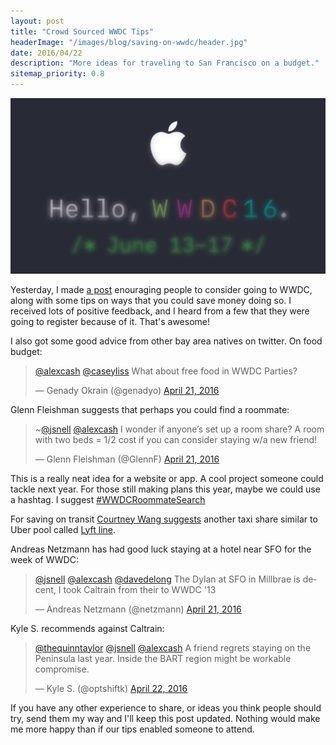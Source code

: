 ```yaml
---
layout: post
title: "Crowd Sourced WWDC Tips"
headerImage: "/images/blog/saving-on-wwdc/header.jpg"
date: 2016/04/22
description: "More ideas for traveling to San Francisco on a budget."
sitemap_priority: 0.8
---
```


![The Apple Official WWDC 2016 promotional image. "Hello, WWDC16." it reads.](/images/blog/saving-on-wwdc/header.jpg)

Yesterday, I made [a post](/saving-on-wwdc) enouraging people to consider going 
to WWDC, along with some tips on ways that you could save money doing so. I received
lots of positive feedback, and I heard from a few that they were going to register 
because of it. That's awesome!

I also got some good advice from other bay area natives on twitter. On food budget:

<blockquote class="twitter-tweet" data-lang="en"><p lang="en" dir="ltr"><a href="https://twitter.com/alexcash">@alexcash</a> <a href="https://twitter.com/caseyliss">@caseyliss</a> What about free food in WWDC Parties?</p>&mdash; Genady Okrain (@genadyo) <a href="https://twitter.com/genadyo/status/723185729354891266">April 21, 2016</a></blockquote>
<script async src="//platform.twitter.com/widgets.js" charset="utf-8"></script>

Glenn Fleishman suggests that perhaps you could find a roommate:

<blockquote class="twitter-tweet" data-lang="en"><p lang="en" dir="ltr">~<a href="https://twitter.com/jsnell">@jsnell</a> <a href="https://twitter.com/alexcash">@alexcash</a> I wonder if anyone’s set up a room share? A room with two beds = 1/2 cost if you can consider staying w/a new friend!</p>&mdash; Glenn Fleishman (@GlennF) <a href="https://twitter.com/GlennF/status/723187360981090306">April 21, 2016</a></blockquote>

This is a really neat idea for a website or app. A cool project someone could tackle next year.
For those still making plans this year, maybe we could use a hashtag. I suggest 
[#WWDCRoommateSearch](https://twitter.com/search?f=tweets&q=%23WWDCRoommateSearch&src=typd)

For saving on transit [Courtney Wang suggests](https://twitter.com/CKWang/status/723191557134766080)
another taxi share similar to Uber pool called [Lyft line](https://www.lyft.com/line).

Andreas Netzmann has had good luck staying at a hotel near SFO for the week of WWDC:

<blockquote class="twitter-tweet" data-lang="en"><p lang="en" dir="ltr"><a href="https://twitter.com/jsnell">@jsnell</a> <a href="https://twitter.com/alexcash">@alexcash</a> <a href="https://twitter.com/davedelong">@davedelong</a> The Dylan at SFO in Millbrae is decent, I took Caltrain from their to WWDC &#39;13</p>&mdash; Andreas Netzmann (@netzmann) <a href="https://twitter.com/netzmann/status/723208621455237121">April 21, 2016</a></blockquote>

Kyle S. recommends against Caltrain:

<blockquote class="twitter-tweet" data-lang="en"><p lang="en" dir="ltr"><a href="https://twitter.com/thequinntaylor">@thequinntaylor</a> <a href="https://twitter.com/jsnell">@jsnell</a> <a href="https://twitter.com/alexcash">@alexcash</a> A friend regrets staying on the Peninsula last year. Inside the BART region might be workable compromise.</p>&mdash; Kyle S. (@optshiftk) <a href="https://twitter.com/optshiftk/status/723390406327586817">April 22, 2016</a></blockquote>

If you have any other experience to share, or ideas you think people should try, 
send them my way and I'll keep this post updated. Nothing would make me more happy 
than if our tips enabled someone to attend.